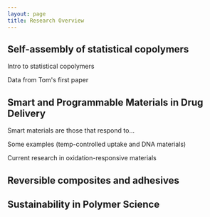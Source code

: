 ```yaml
---
layout: page
title: Research Overview
---
```


## Self-assembly of statistical copolymers

Intro to statistical copolymers

Data from Tom's first paper

## Smart and Programmable Materials in Drug Delivery

Smart materials are those that respond to...

Some examples (temp-controlled uptake and DNA materials)

Current research in oxidation-responsive materials

## Reversible composites and adhesives


## Sustainability in Polymer Science
